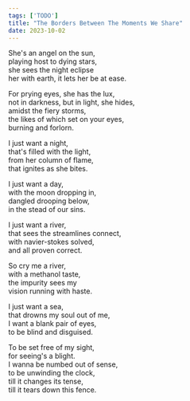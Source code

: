 ```yaml
---
tags: ['TODO']
title: "The Borders Between The Moments We Share"
date: 2023-10-02
---
```


She's an angel on the sun,  
playing host to dying stars,  
she sees the night eclipse  
her with earth, it lets her be at ease.

For prying eyes, she has the lux,  
not in darkness, but in light, she hides,  
amidst the fiery storms,  
the likes of which set on your eyes,  
burning and forlorn.

I just want a night,  
that's filled with the light,  
from her column of flame,  
that ignites as she bites.

I just want a day,  
with the moon dropping in,  
dangled drooping below,  
in the stead of our sins.

I just want a river,  
that sees the streamlines connect,  
with navier-stokes solved,  
and all proven correct.

So cry me a river,  
with a methanol taste,  
the impurity sees my  
vision running with haste.

I just want a sea,  
that drowns my soul out of me,  
I want a blank pair of eyes,  
to be blind and disguised.

To be set free of my sight,  
for seeing's a blight.  
I wanna be numbed out of sense,  
to be unwinding the clock,  
till it changes its tense,  
till it tears down this fence.
